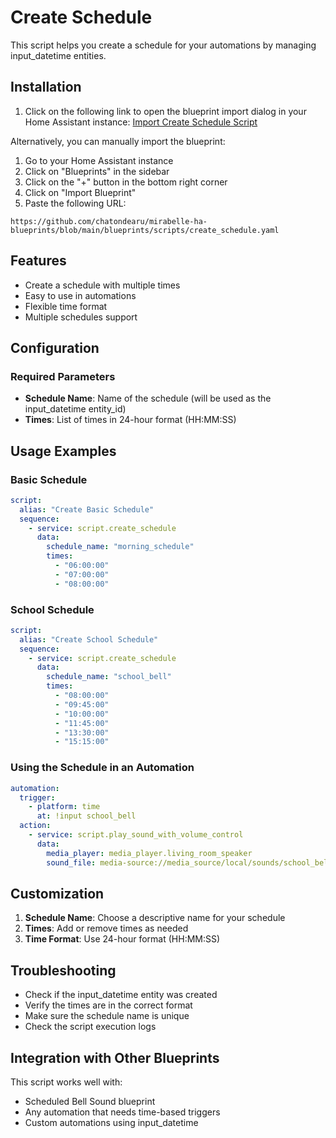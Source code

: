 # Create Schedule

This script helps you create a schedule for your automations by managing input_datetime entities.

## Installation

1. Click on the following link to open the blueprint import dialog in your Home Assistant instance:
[Import Create Schedule Script](https://my.home-assistant.io/redirect/blueprint_import/?blueprint_url=https%3A%2F%2Fgithub.com%2Fchatondearu%2Fmirabelle-ha-blueprints%2Fblob%2Fmain%2Fblueprints%2Fscripts%2Fcreate_schedule.yaml)

Alternatively, you can manually import the blueprint:
1. Go to your Home Assistant instance
2. Click on "Blueprints" in the sidebar
3. Click on the "+" button in the bottom right corner
4. Click on "Import Blueprint"
5. Paste the following URL:
```
https://github.com/chatondearu/mirabelle-ha-blueprints/blob/main/blueprints/scripts/create_schedule.yaml
```

## Features

- Create a schedule with multiple times
- Easy to use in automations
- Flexible time format
- Multiple schedules support

## Configuration

### Required Parameters

- **Schedule Name**: Name of the schedule (will be used as the input_datetime entity_id)
- **Times**: List of times in 24-hour format (HH:MM:SS)

## Usage Examples

### Basic Schedule
```yaml
script:
  alias: "Create Basic Schedule"
  sequence:
    - service: script.create_schedule
      data:
        schedule_name: "morning_schedule"
        times:
          - "06:00:00"
          - "07:00:00"
          - "08:00:00"
```

### School Schedule
```yaml
script:
  alias: "Create School Schedule"
  sequence:
    - service: script.create_schedule
      data:
        schedule_name: "school_bell"
        times:
          - "08:00:00"
          - "09:45:00"
          - "10:00:00"
          - "11:45:00"
          - "13:30:00"
          - "15:15:00"
```

### Using the Schedule in an Automation
```yaml
automation:
  trigger:
    - platform: time
      at: !input school_bell
  action:
    - service: script.play_sound_with_volume_control
      data:
        media_player: media_player.living_room_speaker
        sound_file: media-source://media_source/local/sounds/school_bell.mp3
```

## Customization

1. **Schedule Name**: Choose a descriptive name for your schedule
2. **Times**: Add or remove times as needed
3. **Time Format**: Use 24-hour format (HH:MM:SS)

## Troubleshooting

- Check if the input_datetime entity was created
- Verify the times are in the correct format
- Make sure the schedule name is unique
- Check the script execution logs

## Integration with Other Blueprints

This script works well with:
- Scheduled Bell Sound blueprint
- Any automation that needs time-based triggers
- Custom automations using input_datetime 